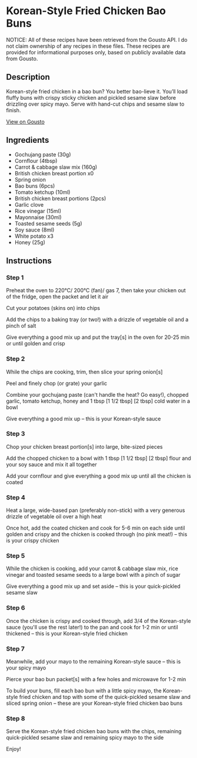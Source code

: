 # Korean-Style Fried Chicken Bao Buns

NOTICE: All of these recipes have been retrieved from the Gousto API. I do not claim ownership of any recipes in these files. These recipes are provided for informational purposes only, based on publicly available data from Gousto.

## Description

Korean-style fried chicken in a bao bun? You better bao-lieve it. You’ll load fluffy buns with crispy sticky chicken and pickled sesame slaw before drizzling over spicy mayo. Serve with hand-cut chips and sesame slaw to finish.

[View on Gousto](https://www.gousto.co.uk/recipes/cookbook/korean-style-fried-chicken-breast-bao-buns)

## Ingredients

- Gochujang paste (30g)
- Cornflour (4tbsp)
- Carrot & cabbage slaw mix (160g)
- British chicken breast portion x0
- Spring onion
- Bao buns (6pcs)
- Tomato ketchup (10ml)
- British chicken breast portions (2pcs)
- Garlic clove
- Rice vinegar (15ml)
- Mayonnaise (30ml)
- Toasted sesame seeds (5g)
- Soy sauce (8ml)
- White potato x3
- Honey (25g)

## Instructions


### Step 1

Preheat the oven to 220°C/ 200°C (fan)/ gas 7, then take your chicken out of the fridge, open the packet and let it air

Cut your potatoes (skins on) into chips

Add the chips to a baking tray (or two!) with a drizzle of vegetable oil and a pinch of salt

Give everything a good mix up and put the tray[s] in the oven for 20-25 min or until golden and crisp


### Step 2

While the chips are cooking, trim, then slice your spring onion[s]

Peel and finely chop (or grate) your garlic

Combine your gochujang paste (can't handle the heat? Go easy!), chopped garlic, tomato ketchup, honey and 1 tbsp <span class="text-purple">[1 1/2 tbsp]</span> <span class="text-danger">[2 tbsp] </span>cold water in a bowl

Give everything a good mix up – this is your Korean-style sauce


### Step 3

Chop your chicken breast portion[s] into large, bite-sized pieces

Add the chopped chicken to a bowl with 1 tbsp <span class="text-purple">[1 1/2 tbsp]</span> <span class="text-danger">[2 tbsp]</span> flour and your soy sauce and mix it all together

Add your cornflour and give everything a good mix up until all the chicken is coated


### Step 4

Heat a large, wide-based pan (preferably non-stick) with a very generous drizzle of vegetable oil over a high heat

Once hot, add the coated chicken and cook for 5-6 min on each side until golden and crispy and the chicken is cooked through (no pink meat!) – this is your crispy chicken


### Step 5

While the chicken is cooking, add your carrot & cabbage slaw mix, rice vinegar and toasted sesame seeds to a large bowl with a pinch of sugar

Give everything a good mix up and set aside – this is your quick-pickled sesame slaw


### Step 6

Once the chicken is crispy and cooked through, add 3/4 of the Korean-style sauce (you'll use the rest later!) to the pan and cook for 1-2 min or until thickened – this is your Korean-style fried chicken


### Step 7

Meanwhile, add your mayo to the remaining Korean-style sauce – this is your spicy mayo

Pierce your bao bun packet[s] with a few holes and microwave for 1-2 min

To build your buns, fill each bao bun with a little spicy mayo, the Korean-style fried chicken and top with some of the quick-pickled sesame slaw and sliced spring onion – these are your Korean-style fried chicken bao buns

### Step 8

Serve the Korean-style fried chicken bao buns with the chips, remaining quick-pickled sesame slaw and remaining spicy mayo to the side

Enjoy!

